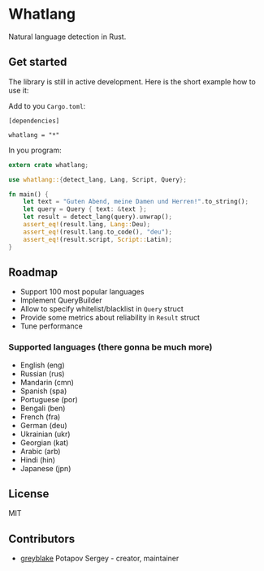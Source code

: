 # Whatlang

Natural language detection in Rust.

## Get started

The library is still in active development. Here is the short example how to use it:

Add to you `Cargo.toml`:
```
[dependencies]

whatlang = "*"
```

In you program:

```rust
extern crate whatlang;

use whatlang::{detect_lang, Lang, Script, Query};

fn main() {
    let text = "Guten Abend, meine Damen und Herren!".to_string();
    let query = Query { text: &text };
    let result = detect_lang(query).unwrap();
    assert_eq!(result.lang, Lang::Deu);
    assert_eq!(result.lang.to_code(), "deu");
    assert_eq!(result.script, Script::Latin);
}
```

## Roadmap

* Support 100 most popular languages
* Implement QueryBuilder
* Allow to specify whitelist/blacklist in `Query` struct
* Provide some metrics about reliability in `Result` struct
* Tune performance

### Supported languages (there gonna be much more)
* English (eng)
* Russian (rus)
* Mandarin (cmn)
* Spanish (spa)
* Portuguese (por)
* Bengali (ben)
* French (fra)
* German (deu)
* Ukrainian (ukr)
* Georgian (kat)
* Arabic (arb)
* Hindi (hin)
* Japanese (jpn)

## License

MIT

## Contributors

- [greyblake](https://github.com/greyblake) Potapov Sergey - creator, maintainer
